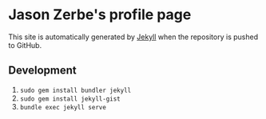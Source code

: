 # Jason Zerbe's profile page

This site is automatically generated by [Jekyll](http://github.com/mojombo/jekyll)
when the repository is pushed to GitHub.

## Development
1. `sudo gem install bundler jekyll`
1. `sudo gem install jekyll-gist`
1. `bundle exec jekyll serve`
